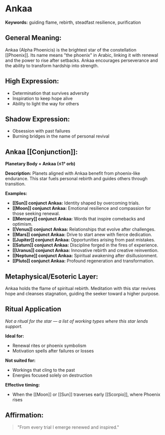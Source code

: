 # Ankaa


**Keywords:** guiding flame, rebirth, steadfast resilience, purification

## General Meaning:
Ankaa (Alpha Phoenicis) is the brightest star of the
constellation [[Phoenix]]. Its name means "the phoenix" in Arabic,
linking it with renewal and the power to rise after setbacks. Ankaa
encourages perseverance and the ability to transform hardship into
strength.

## High Expression:
- Determination that survives adversity
- Inspiration to keep hope alive
- Ability to light the way for others

## Shadow Expression:
- Obsession with past failures
- Burning bridges in the name of personal revival

## Ankaa [[Conjunction]]:

**Planetary Body + Ankaa (≤1° orb)**

**Description:**
Planets aligned with Ankaa benefit from phoenix-like endurance. This
star fuels personal rebirth and guides others through transition.

**Examples:**
- **[[Sun]] conjunct Ankaa:** Identity shaped by overcoming trials.
- **[[Moon]] conjunct Ankaa:** Emotional resilience and compassion for those
  seeking renewal.
- **[[Mercury]] conjunct Ankaa:** Words that inspire comebacks and optimism.
- **[[Venus]] conjunct Ankaa:** Relationships that evolve after challenges.
- **[[Mars]] conjunct Ankaa:** Drive to start anew with fierce dedication.
- **[[Jupiter]] conjunct Ankaa:** Opportunities arising from past mistakes.
- **[[Saturn]] conjunct Ankaa:** Discipline forged in the fires of experience.
- **[[Uranus]] conjunct Ankaa:** Innovative rebirth and creative reinvention.
- **[[Neptune]] conjunct Ankaa:** Spiritual awakening after disillusionment.
- **[[Pluto]] conjunct Ankaa:** Profound regeneration and transformation.

## Metaphysical/Esoteric Layer:
Ankaa holds the flame of spiritual rebirth. Meditation with this star
revives hope and cleanses stagnation, guiding the seeker toward a higher
purpose.

## Ritual Application
*Not a ritual for the star — a list of working types where this star
lends support.*

**Ideal for:**
- Renewal rites or phoenix symbolism
- Motivation spells after failures or losses

**Not suited for:**
- Workings that cling to the past
- Energies focused solely on destruction

**Effective timing:**
- When the [[Moon]] or [[Sun]] traverses early [[Scorpio]], where Phoenix rises

## Affirmation:

> "From every trial I emerge renewed and inspired."

